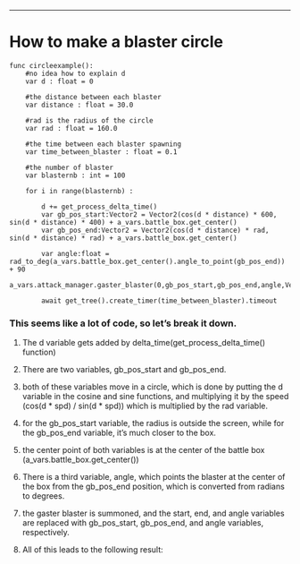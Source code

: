 ________________________________________________________________________
# How to make a blaster circle

```gdscript
func circleexample():
	#no idea how to explain d 
	var d : float = 0
	
	#the distance between each blaster 
	var distance : float = 30.0
	
	#rad is the radius of the circle
	var rad : float = 160.0
	
	#the time between each blaster spawning
	var time_between_blaster : float = 0.1
	
	#the number of blaster
	var blasternb : int = 100
	
	for i in range(blasternb) :
		
		d += get_process_delta_time()
		var gb_pos_start:Vector2 = Vector2(cos(d * distance) * 600, sin(d * distance) * 400) + a_vars.battle_box.get_center()
		var gb_pos_end:Vector2 = Vector2(cos(d * distance) * rad, sin(d * distance) * rad) + a_vars.battle_box.get_center()
		
		var angle:float = rad_to_deg(a_vars.battle_box.get_center().angle_to_point(gb_pos_end)) + 90
		a_vars.attack_manager.gaster_blaster(0,gb_pos_start,gb_pos_end,angle,Vector2(0.5,1),30,0,false)
		
		await get_tree().create_timer(time_between_blaster).timeout

```


### This seems like a lot of code, so let’s break it down.

  

1. The d variable gets added by delta_time(get_process_delta_time() function)
   
2. There are two variables, gb_pos_start and gb_pos_end.

3. both of these variables move in a circle, which is done by putting the d variable in the cosine and sine functions, and multiplying it by the speed (cos(d * spd) / sin(d * spd)) which is multiplied by the rad variable.
   
4. for the gb_pos_start variable, the radius is outside the screen, while for the gb_pos_end variable, it’s much closer to the box.
   
5. the center point of both variables is at the center of the battle box (a_vars.battle_box.get_center())
   
6. There is a third variable, angle, which points the blaster at the center of the box from the gb_pos_end position, which is converted from radians to degrees.
   
7. the gaster blaster is summoned, and the start, end, and angle variables are replaced with gb_pos_start, gb_pos_end, and angle variables, respectively.
   
8. All of this leads to the following result:
